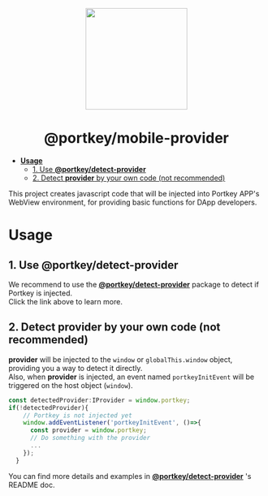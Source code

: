 <p align="center">
  <a href="https://portkeydocs.readthedocs.io/en/pre-release/PortkeyDIDSDK/index.html">
    <img width="200" src= "https://raw.githubusercontent.com/Portkey-Wallet/portkey-web/master/logo.png"/>
  </a>
</p>
<h1 align="center">@portkey/mobile-provider</h1>

- [__Usage__](#usage)
  - [1. Use __@portkey/detect-provider__](#1-use-portkeydetect-provider)
  - [2. Detect __provider__ by your own code (not recommended)](#2-detect-provider-by-your-own-code-not-recommended)

This project creates javascript code that will be injected into Portkey APP's WebView environment, for providing basic functions for DApp developers.

# __Usage__

## 1. Use __@portkey/detect-provider__

We recommend to use the __[@portkey/detect-provider](../detect-provider/README.md)__ package to detect if Portkey is injected.  
Click the link above to learn more.  

## 2. Detect __provider__ by your own code (not recommended)

__provider__ will be injected to the `window` or `globalThis.window` object, providing you a way to detect it directly.  
Also, when __provider__ is injected, an event named `portkeyInitEvent` will be triggered on the host object (`window`).

```typescript
const detectedProvider:IProvider = window.portkey;
if(!detectedProvider){
    // Portkey is not injected yet
    window.addEventListener('portkeyInitEvent', ()=>{
      const provider = window.portkey;
      // Do something with the provider
      ...
    });
  }
```

You can find more details and examples in __[@portkey/detect-provider](../detect-provider/README.md)__ 's README doc.
